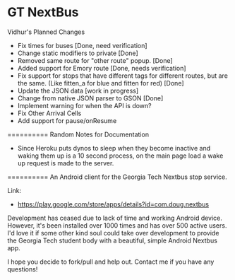 GT NextBus
==========

Vidhur's Planned Changes

- Fix times for buses [Done, need verification]
- Change static modifiers to private [Done]
- Removed same route for "other route" popup. [Done]
- Added support for Emory route [Done, needs verification]
- Fix support for stops that have different tags for different routes,
but are the same. (Like fitten_a for blue and fitten for red) [Done]
- Update the JSON data [work in progress]
- Change from native JSON parser to GSON [Done]
- Implement warning for when the API is down?
- Fix Other Arrival Cells
- Add support for pause/onResume

==========
Random Notes for Documentation
- Since Heroku puts dynos to sleep when they become inactive and waking them up is a 10 second process, on the main page load a wake up request is made to the server.

==========
An Android client for the Georgia Tech Nextbus stop service.

Link:
- https://play.google.com/store/apps/details?id=com.doug.nextbus

Development has ceased due to lack of time and working Android device. However, it's been installed over 1000 times and has over 500 active users. I'd love it if some other kind soul could take over development to provide the Georgia Tech student body with a beautiful, simple Android Nextbus app.

I hope you decide to fork/pull and help out. Contact me if you have any questions!
